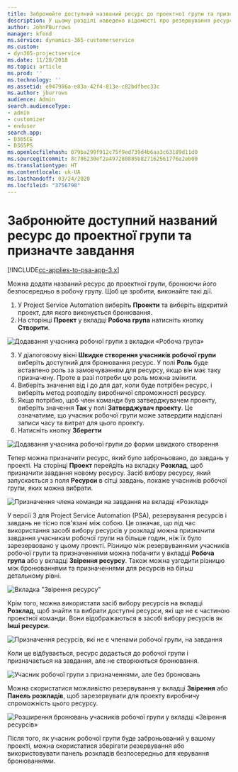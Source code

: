 ```yaml
---
title: Забронюйте доступний названий ресурс до проектної групи та призначте завдання
description: У цьому розділі наведено відомості про резервування ресурсів для робочих груп проекту та призначення їх завдань.
author: JohnPBurrows
manager: kfend
ms.service: dynamics-365-customerservice
ms.custom:
- dyn365-projectservice
ms.date: 11/28/2018
ms.topic: article
ms.prod: ''
ms.technology: ''
ms.assetid: e947986a-e83a-42f4-813e-c82bdfbec33c
ms.author: jburrows
audience: Admin
search.audienceType:
- admin
- customizer
- enduser
search.app:
- D365CE
- D365PS
ms.openlocfilehash: 079ba299f912c75f9ed739d4b6aa3c63189d11d0
ms.sourcegitcommit: 8c786230ef2a497280885b827162561776e2eb00
ms.translationtype: HT
ms.contentlocale: uk-UA
ms.lasthandoff: 03/24/2020
ms.locfileid: "3756798"
---
```

# <a name="book-named-bookable-resources-to-a-project-team-and-assign-tasks"></a>Забронюйте доступний названий ресурс до проектної групи та призначте завдання 

[!INCLUDE[cc-applies-to-psa-app-3.x](../includes/cc-applies-to-psa-app-3x.md)]

Можна додати названий ресурс до проектної групи, бронюючи його безпосередньо в робочу групу. Щоб це зробити, виконайте такі дії.

1. У Project Service Automation виберіть **Проекти** та виберіть відкритий проект, для якого виконується бронювання.
2. На сторінці **Проект** у вкладці **Робоча група** натисніть кнопку **Створити**. 

![Додавання учасника робочої групи з вкладки «Робоча група»](media/RM-how-to-1.png)

3. У діалоговому вікні **Швидке створення учасників робочої групи** виберіть доступний для бронювання ресурс. У полі **Роль** буде вставлено роль за замовчуванням для ресурсу, якщо він має таку призначену. Проте в разі потреби цю роль можна змінити. 
4. Виберіть значення від і до для дат, коли буде потрібен ресурс, і виберіть метод розподілу виробничої спроможності ресурсу. 
5. Якщо потрібно, щоб член команди був затверджувачем проекту, виберіть значення **Так** у полі **Затверджувач проекту**. Це означатиме, що учасник робочої групи може затвердити надіслані записи часу та витрат для цього проекту. 
6. Натисніть кнопку **Зберегти**

![Додавання учасника робочої групи до форми швидкого створення](media/RM-how-to-2.png)


Тепер можна призначити ресурс, який було заброньовано, до завдань у проекті. На сторінці **Проект** перейдіть на вкладку **Розклад**, щоб призначити завдання новому ресурсу. Засіб вибору ресурсу, який запускається з поля **Ресурси** в сітці завдань, покаже учасників робочої групи, яких можна вибрати.

![Призначення члена команди на завдання на вкладці «Розклад»](media/RM-how-to-3.png)

У версії 3 для Project Service Automation (PSA), резервування ресурсів і завдань не тісно пов'язані між собою. Це означає, що під час використання засобі вибору ресурсів у розкладі можна призначити завдання учасникам робочої групи на більше годин, ніж їх було зарезервовано у цьому проекті.
Різницю між резервуваннями учасників робочої групи та призначеннями можна побачити у вкладці **Робоча група** або у вкладці **Звірення ресурсу**. Також можна узгодити різницю між бронюваннями та призначеннями для ресурсів на більш детальному рівні.

![Вкладка "Звірення ресурсу"](media/RM-how-to-4.png)

Крім того, можна використати засіб вибору ресурсів на вкладці **Розклад**, щоб знайти та вибрати доступні ресурси, які ще не є частиною проектної команди. Вони відображаються в засобі вибору ресурсів як **Інші ресурси**.

![Призначення ресурсів, які не є членами робочої групи, на завдання](media/RM-how-to-5.png)

Коли це відбувається, ресурс додається до робочої групи і призначається на завдання, але не створюються бронювання.

![Учасник робочої групи з призначеннями, але без бронювань](media/RM-how-to-6.png)

Можна скористатися можливістю резервування у вкладці **Звірення** або **Панель розкладів**, щоб зарезервувати для проекту виробничу спроможність цього ресурсу.

![Розширення бронювань учасників робочої групи у вкладці «Звірення ресурсів»](media/RM-how-to-7.png)

Після того, як учасник робочої групи буде заброньований у вашому проекті, можна скористатися зберігати резервування або використовувати панель розкладів безпосередньо для керування бронюваннями.
